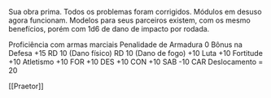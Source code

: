Sua obra prima. Todos os problemas foram corrigidos. Módulos em desuso agora funcionam. Modelos para seus parceiros existem, com os mesmo benefícios, porém com 1d6 de dano de impacto por rodada.

Proficiência com armas marciais
Penalidade de Armadura 0
Bônus na Defesa +15
RD 10 (Dano físico)
RD 10 (Dano de fogo)
+10 Luta
+10 Fortitude
+10 Atletismo
+10 FOR
+10 DES
+10 CON
+10 SAB
-10 CAR
Deslocamento = 20

[[Praetor]]